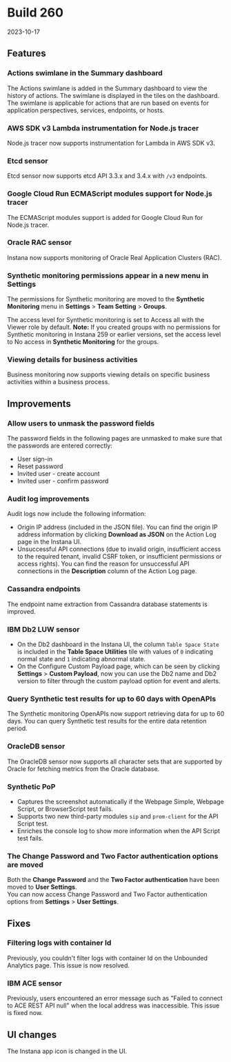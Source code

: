 # Build 260

2023-10-17

##  Features

### Actions swimlane in the Summary dashboard 

The Actions swimlane is added in the Summary dashboard to view the history of actions. The swimlane is displayed in the tiles on the dashboard. The swimlane is applicable for actions that are run based on events for application perspectives, services, endpoints, or hosts.

### AWS SDK v3 Lambda instrumentation for Node.js tracer

Node.js tracer now supports instrumentation for Lambda in AWS SDK v3.

### Etcd sensor

Etcd sensor now supports etcd API 3.3.x and 3.4.x with `/v3` endpoints.

### Google Cloud Run ECMAScript modules support for Node.js tracer

The ECMAScript modules support is added for Google Cloud Run for Node.js tracer.

### Oracle RAC sensor

Instana now supports monitoring of Oracle Real Application Clusters (RAC).

### Synthetic monitoring permissions appear in a new menu in Settings

The permissions for Synthetic monitoring are moved to the **Synthetic Monitoring** menu in **Settings** > **Team Setting** > **Groups**.

The access level for Synthetic monitoring is set to Access all with the Viewer role by default. 
**Note:** If you created groups with no permissions for Synthetic monitoring in Instana 259 or earlier versions, set the access level to No access in **Synthetic Monitoring** for the groups. 

### Viewing details for business activities

Business monitoring now supports viewing details on specific business activities within a business process.



## Improvements

### Allow users to unmask the password fields
The password fields in the following pages are unmasked to make sure that the passwords are entered correctly:

 - User sign-in
 - Reset password
 - Invited user - create account
 - Invited user - confirm password

### Audit log improvements
Audit logs now include the following information:

- Origin IP address (included in the JSON file). You can find the origin IP address information by clicking **Download as JSON** on the Action Log page in the Instana UI.
- Unsuccessful API connections (due to invalid origin, insufficient access to the required tenant, invalid CSRF token, or insufficient permissions or access rights). You can find the reason for unsuccessful API connections in the **Description** column of the Action Log page.

### Cassandra endpoints
The endpoint name extraction from Cassandra database statements is improved.

### IBM Db2 LUW sensor

- On the Db2 dashboard in the Instana UI, the column `Table Space State` is included in the **Table Space Utilities** tile with values of `0` indicating normal state and `1` indicating abnormal state. 
- On the Configure Custom Payload page, which can be seen by clicking **Settings** > **Custom Payload**, now you can use the Db2 name and Db2 version to filter through the custom payload option for event and alerts.

### Query Synthetic test results for up to 60 days with OpenAPIs

The Synthetic monitoring OpenAPIs now support retrieving data for up to 60 days. You can query Synthetic test results for the entire data retention period.

### OracleDB sensor

The OracleDB sensor now supports all character sets that are supported by Oracle for fetching metrics from the Oracle database.

### Synthetic PoP

- Captures the screenshot automatically if the Webpage Simple, Webpage Script, or BrowserScript test fails.
- Supports two new third-party modules `sip` and `prom-client` for the API Script test.
- Enriches the console log to show more information when the API Script test fails.

### The Change Password and Two Factor authentication options are moved
Both the **Change Password** and the **Two Factor authentication** have been moved to **User Settings**.  
You can now access Change Password and Two Factor authentication options from **Settings** > **User Settings**. 

## Fixes

### Filtering logs with container Id

Previously, you couldn't filter logs with container Id on the Unbounded Analytics page. This issue is now resolved.

### IBM ACE sensor

Previously, users encountered an error message such as "Failed to connect to ACE REST API null" when the local address was inaccessible. This issue is fixed now.


## UI changes

The Instana app icon is changed in the UI. 